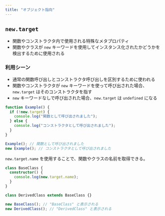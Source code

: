 ```yaml
---
title: "オブジェクト指向"
---
```


## `new.target`

- 関数やコンストラクタ内で使用される特殊なメタプロパティ
- 関数やクラスが `new` キーワードを使用してインスタンス化されたかどうかを検出するために使用される

### 利用シーン

- 通常の関数呼び出しとコンストラクタ呼び出しを区別するために使われる
- 関数やコンストラクタが `new` キーワードを使って呼び出された場合、`new.target` はそのコンストラクタを指す
- `new` キーワードなしで呼び出された場合、`new.target` は `undefined` になる

```ts
function Example() {
  if (!new.target) {
    console.log("関数として呼び出されました");
  } else {
    console.log("コンストラクタとして呼び出されました");
  }
}

Example(); // 関数として呼び出されました
new Example(); // コンストラクタとして呼び出されました
```

`new.target.name` を使用することで、関数やクラスの名前を取得できる。

```ts
class BaseClass {
  constructor() {
    console.log(new.target.name);
  }
}

class DerivedClass extends BaseClass {}

new BaseClass(); // "BaseClass" と表示される
new DerivedClass(); // "DerivedClass" と表示される
```
